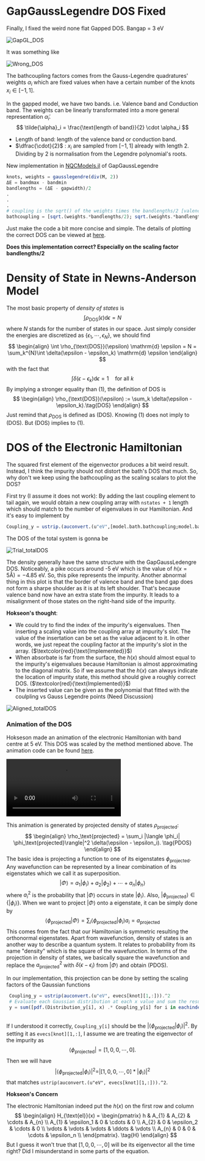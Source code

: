 # GapGaussLegendre DOS Fixed

Finally, I fixed the weird none flat Gapped DOS. Bangap = 3 eV 

![GapGL_DOS](fig/17-May-2024/GapGL_DOS.svg)

It was something like 

![Wrong_DOS](fig/17-May-2024/Wrong_DOS.svg)

The bathcoupling factors comes from the Gauss-Legendre quadratures' weights $\alpha_i$ which are fixed values when have a certain number of the knots $x_i \in [-1,1]$. 

In the gapped model, we have two bands. i.e. Valence band and Conduction band. The weights can be linearly transformated into a more general representation $\tilde{\alpha}_i$.
$$
\tilde{\alpha}_i = \frac{\text{length of band}}{2} \cdot \alpha_i
$$

- Length of band: length of the valence band or conduction band.
- $\dfrac{\cdot}{2}$ : $x_i$ are sampled from $[-1,1]$​​ already with length 2. Dividing by 2 is normalisation from the Legendre polynomial's roots.

New implementation in [NQCModels.jl](https://github.com/maurergroup/NQCModels.jl/tree/hokseson) of GapGaussLegendre

```julia
knots, weights = gausslegendre(div(M, 2))
ΔE = bandmax - bandmin
bandlengths = (ΔE - gapwidth)/2
.
.
.
# coupling is the sqrt() of the weights times the bandlengths/2 [valence band's coupling ; conduction band's coupling]
bathcoupling = [sqrt.(weights.*bandlengths/2); sqrt.(weights.*bandlengths/2)]

```

Just make the code a bit more concise and simple. The details of plotting the correct DOS can be viewed at [here](https://github.com/maurergroup/NQCModels.jl/blob/hokseson/plots/GapDOS.jl).

**Does this implementation correct? Especially on the scaling factor bandlengths/2**

# Density of State in Newns-Anderson Model

The most basic property of *density of states* is 
$$
\int \rho_{\text{DOS}}(\epsilon) \mathrm{d} \epsilon = N
$$
where $N$ stands for the number of states in our space. Just simply consider the energies are discretized as $\{\epsilon_1,\cdots,\epsilon_N\}$, we should find
$$
\begin{align}
\int \rho_{\text{DOS}}(\epsilon) \mathrm{d} \epsilon = N = \sum_k^{N}\int \delta(\epsilon - \epsilon_k) \mathrm{d} \epsilon
\end{align}
$$
with the fact that
$$
\int \delta(\epsilon - \epsilon_k) \mathrm{d} \epsilon = 1 \quad \text{for all }k
$$
By implying a stronger equality than (1), the definition of DOS is  
$$
\begin{align}
\rho_{\text{DOS}}(\epsilon) := \sum_k \delta(\epsilon - \epsilon_k).\tag{DOS}
\end{align}
$$
Just remind that $\rho_{\text{DOS}}$​​ is defined as (DOS). Knowing (1) does not imply to (DOS). But (DOS) implies to (1).



# DOS of the Electronic Hamiltonian

The squared first element of the eigenvector produces a bit weird result. Instead, I think the impurity should not distort the bath's DOS that much. So, why don't we keep using the bathcoupling as the scaling scalars to plot the DOS?

First try (I assume it does not work): By adding the last coupling element to tail again, we would obtain a new coupling array with `nstates + 1` length which should match to the number of eigenvalues in our Hamiltonian. And it's easy to implement by

```julia
Coupling_y = ustrip.(auconvert.(u"eV",[model.bath.bathcoupling;model.bath.bathcoupling[end]].^2))
```

The DOS of the total system is gonna be

![Trial_totalDOS](fig/17-May-2024/Trial_totalDOS.png)

The density generally have the same structure with the GapGaussLedengre DOS. Noticeably, a pike occurs around -5 eV which is the value of $h(x = 5 \text{\AA}) = - 4.85 \text{ eV}$.  So, this pike represents the impurity. Another abnormal thing in this plot is that the border of valence band and the band gap does not form a sharpe shoulder as it is at its left shoulder. That's because valence band now have an extra state from the impurity. It leads to a misalignment of those states on the right-hand side of the impurity.

**Hokseon's thought**: 

- We could try to find the index of the impurity's eigenvalues. Then inserting a scaling value into the coupling array  at impurity's slot. The value of the insertation can be set as the value adjacent to it. In other words, we just repeat the coupling factor at the impurity's slot in the array. ($\textcolor{red}{\text{Implemented}}$)
- When absorbate is far from the surface, the $h(x)$ should almost equal to the impurity's eigenvalues because Hamiltonian is almost approximating to the diagonal matrix. So if we assume that the $h(x)$ can always indicate the location of impurity state, this method should give a roughly correct DOS. ($\textcolor{red}{\text{Implemented}}$)
- The inserted value can be given as the polynomial that fitted with the coulpling vs Gauss Legendre points (Need Discussion)

![Aligned_totalDOS](fig/17-May-2024/Aligned_totalDOS.png)

### Animation of the DOS

Hokseson made an animation of the electronic Hamiltonian with band centre at 5 eV. This DOS was scaled by the method mentioned above. The animation code can be found [here](https://github.com/maurergroup/NQCD-IESH-Hokseson/blob/master/scripts/h(x)/Animation.jl).

<video src="fig/17-May-2024/Animation_DOS_centre=5.mp4"></video>

This animation is generated by projected density of states $\rho_\text{projected}$:
$$
\begin{align}
\rho_\text{projected} = \sum_i |\langle \phi_i| \phi_\text{projected}\rangle|^2 \delta(\epsilon - \epsilon_i). \tag{PDOS}
\end{align}
$$
The basic idea is projecting a function to one of its eigenstates $\phi_{\text{projected}}$. Any wavefunction can be represented by a linear combination of its eigenstates which we call it as superposition.
$$
|\Phi\rangle = a_1|\phi_i\rangle + a_2|\phi_2\rangle + \cdots + a_n|\phi_n\rangle
$$
where $a_i^2$ is the probability that $|\Phi\rangle$ occurs in state $|\phi_i\rangle$. Also, $|\phi_\text{projected}\rangle \in \{|\phi_i\rangle\}$. When we want to project $|\Phi\rangle$ onto a eigenstate, it can be simply done by 
$$
\langle \phi_{\text{projected}}|\Phi\rangle = \sum_i \langle\phi_{\text{projected}}| \phi_i\rangle a_i = a_{\text{projected}}
$$
This comes from the fact that our Hamiltonian is symmetric resulting the orthonormal eigenstates. Apart from wavefunction, density of states is an another way to describe a quantum system. It relates to probability from its name "density" which is the square of the wavefunction. In terms of the projection in density of states, we basically square the wavefunction and replace the $a^{2}_{\text{projected}}$ with $\delta(\epsilon - \epsilon_i)$ from $|\Phi\rangle$ and obtain (PDOS).

In our implementation, this projection can be done by setting the scaling factors of the Gaussian functions

``` julia
 Coupling_y = ustrip(auconvert.(u"eV", evecs[knot][1,:])).^2
 # Evaluate each Gaussian distribution at each x value and sum the results
 y = sum([pdf.(Distribution_y[i], x) .* Coupling_y[i] for i in eachindex(Distribution_y)]) 
 
```

If I understood it correctly,  `Coupling_y[i]` should be the $|\langle\phi_{\text{projected}}| \phi_i\rangle|^2$. By setting it as `evecs[knot][1,:]`, I assume we are treating the eigenvector of the impurity as 
$$
\langle\phi_{\text{projected}}| = [1,0,0,\cdots,0].
$$
Then we will have 
$$
|\langle\phi_{\text{projected}}| \phi_i\rangle|^2 = |[1,0,0,\cdots,0] * |\phi_i\rangle|^2
$$
that matches `ustrip(auconvert.(u"eV", evecs[knot][1,:])).^2`.



**Hokseon's Concern**

The electronic Hamiltonian indeed put the $h(x)$ on the first row and column
$$
\begin{align}
    H_{\text{el}}(x) = 
\begin{pmatrix}
h & A_{1} & A_{2} & \cdots & A_{n} \\
A_{1} & \epsilon_1 & 0 & \cdots & 0 \\
A_{2} & 0 & \epsilon_2 & \cdots & 0 \\
\vdots & \vdots & \vdots & \ddots & \vdots \\
A_{n} & 0 & 0 & \cdots & \epsilon_n \\
\end{pmatrix}. \tag{H}
\end{align}
$$
But I guess it won't true that $[1,0,0,\cdots,0]$ will be its eigenvector all the time right? Did I misunderstand in some parts of the equation.
